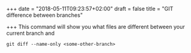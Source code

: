+++
date = "2018-05-11T09:23:57+02:00"
draft = false
title = "GIT difference between branches"

+++
This command will show you what files are different between your current branch and <some-other-branch>

<!--more-->

    git diff --name-only <some-other-branch> 